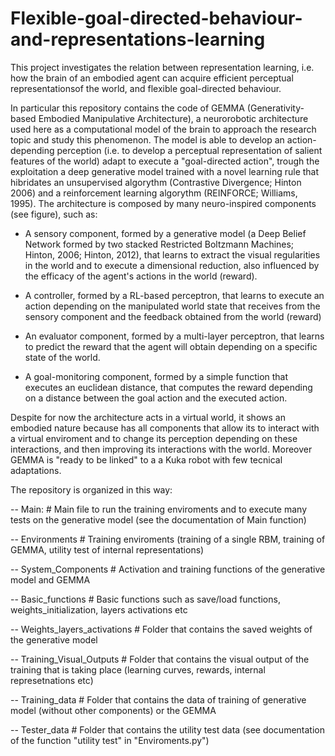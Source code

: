 # Flexible-goal-directed-behaviour-and-representations-learning

This project investigates the relation between representation learning, i.e. how the brain of an embodied agent can acquire efficient perceptual representationsof the world, and flexible goal-directed behaviour.

In particular this repository contains the code of GEMMA (Generativity-based Embodied Manipulative Architecture), a neurorobotic architecture used here as a computational model of the brain to approach the research topic and study this phenomenon. The model is able to develop an action-depending perception (i.e. to develop a perceptual representation of salient features of the world) adapt to execute a "goal-directed action", trough the exploitation a deep generative model trained with a novel learning rule that hibridates an unsupervised algorythm (Contrastive Divergence; Hinton 2006) and a reinforcement learning algorythm (REINFORCE; Williams, 1995). The architecture is composed by many neuro-inspired components (see figure), such as:

- A sensory component, formed by a generative model (a Deep Belief Network formed by two stacked Restricted Boltzmann Machines; Hinton, 2006; Hinton, 2012), that learns to extract the visual regularities in the world and to execute a dimensional reduction, also influenced by the efficacy of the agent's actions in the world (reward).

- A controller, formed by a RL-based perceptron, that learns to execute an action depending on the manipulated world state that receives from the sensory component and the feedback obtained from the world (reward)

- An evaluator component, formed by a multi-layer perceptron, that learns to predict the reward that the agent will obtain depending on a specific state of the world.

- A goal-monitoring component, formed by a simple function that executes an euclidean distance, that computes the reward depending on a distance between the goal action and the executed action.

Despite for now the architecture acts in a virtual world, it shows an embodied nature because has all components that allow its to interact with a virtual enviroment and to change its perception depending on these interactions, and then improving its interactions with the world. Moreover GEMMA is "ready to be linked" to a a Kuka robot with few tecnical adaptations.

The repository is organized in this way:

-- Main:                                   # Main file to run the training enviroments and to execute many tests on the generative model (see the documentation of Main function)

-- Environments                         # Training enviroments (training of a single RBM, training of GEMMA, utility test of internal representations)

-- System_Components                    # Activation and training functions of the generative model and GEMMA

-- Basic_functions                      # Basic functions such as save/load functions, weights_initialization, layers activations etc

-- Weights_layers_activations           # Folder that contains the saved weights of the generative model

-- Training_Visual_Outputs              # Folder that contains the visual output of the training that is taking place (learning curves, rewards, internal represetnations etc)

-- Training_data                        # Folder that contains the data of training of generative model (without other components) or the GEMMA

-- Tester_data                          # Folder that contains the utility test data (see documentation of the function "utility test" in "Enviroments.py")


